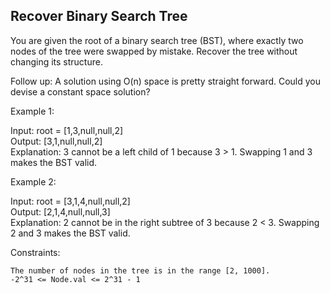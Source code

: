 ## Recover Binary Search Tree

You are given the root of a binary search tree (BST), where exactly two nodes of the tree were swapped by mistake. Recover the tree without changing its structure.

Follow up: A solution using O(n) space is pretty straight forward. Could you devise a constant space solution?

 

Example 1:

Input: root = [1,3,null,null,2]  
Output: [3,1,null,null,2]  
Explanation: 3 cannot be a left child of 1 because 3 > 1. Swapping 1 and 3 makes the BST valid.

Example 2:
 
Input: root = [3,1,4,null,null,2]  
Output: [2,1,4,null,null,3]  
Explanation: 2 cannot be in the right subtree of 3 because 2 < 3. Swapping 2 and 3 makes the BST valid.

 

Constraints:

    The number of nodes in the tree is in the range [2, 1000].
    -2^31 <= Node.val <= 2^31 - 1

